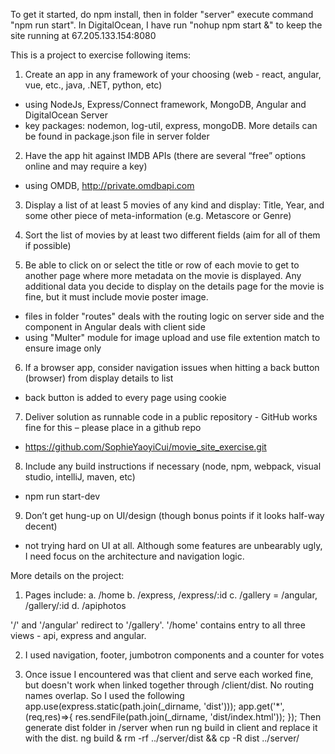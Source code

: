 To get it started, do npm install, then in folder "server" execute command "npm run start". 
In DigitalOcean, I have run "nohup npm start &" to keep the site running at 67.205.133.154:8080

This is a project to exercise following items:

1. Create an app in any framework of your choosing (web - react, angular, vue, etc., java, .NET, python, etc)
* using NodeJs, Express/Connect framework, MongoDB, Angular and DigitalOcean Server 
* key packages: nodemon, log-util, express, mongoDB. More details can be found in package.json file in server folder
 
2. Have the app hit against IMDB APIs (there are several “free” options online and may require a key)
* using OMDB, http://private.omdbapi.com
 
3. Display a list of at least 5 movies of any kind and display: Title, Year, and some other piece of meta-information (e.g. Metascore or Genre)

 
4. Sort the list of movies by at least two different fields (aim for all of them if possible)
 
5. Be able to click on or select the title or row of each movie to get to another page where more metadata on the movie is displayed. Any additional data you decide to display on the details page for the movie is fine, but it must include movie poster image.
* files in folder "routes" deals with the routing logic on server side and the component in Angular deals with client side 
* using "Multer" module for image upload and use file extention match to ensure image only
 
6. If a browser app, consider navigation issues when hitting a back button (browser) from display details to list
* back button is added to every page using cookie
 
7. Deliver solution as runnable code in a public repository - GitHub works fine for this – please place in a github repo
* https://github.com/SophieYaoyiCui/movie_site_exercise.git
 
8. Include any build instructions if necessary (node, npm, webpack, visual studio, intelliJ, maven, etc)
* npm run start-dev
 
9. Don’t get hung-up on UI/design (though bonus points if it looks half-way decent)
* not trying hard on UI at all. Although some features are unbearably ugly, I need focus on the architecture and navigation logic. 
 

More details on the project:
 1. Pages include:
	a. /home
	b. /express, /express/:id
	c. /gallery = /angular, /gallery/:id
	d. /apiphotos
	
'/' and '/angular' redirect to '/gallery'. '/home' contains entry to all three views - api, express and angular.

2. I used navigation, footer, jumbotron components and a counter for votes

3. Once issue I encountered was that client and serve each worked fine, but doesn't work when linked together through /client/dist. No routing names overlap. So I used the following
	app.use(express.static(path.join(_dirname, 'dist')));
	app.get('*', (req,res)=>{
		res.sendFile(path.join(_dirname, 'dist/index.html'));
	});
Then generate dist folder in /server when run ng build in client and replace it with the dist.
	ng build & rm -rf ../server/dist && cp -R dist ../server/
